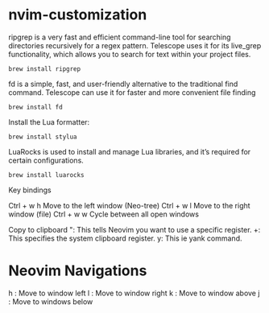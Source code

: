 # nvim-customization

ripgrep is a very fast and efficient command-line tool for searching directories recursively for a regex pattern. Telescope uses it for its live_grep functionality, which allows you to search for text within your project files.
```
brew install ripgrep
```

fd is a simple, fast, and user-friendly alternative to the traditional find command. Telescope can use it for faster and more convenient file finding
```
brew install fd
```

Install the Lua formatter:
```
brew install stylua
```

LuaRocks is used to install and manage Lua libraries, and it’s required for certain configurations.
```
brew install luarocks
```

Key bindings 

Ctrl + w h	Move to the left window (Neo-tree)
Ctrl + w l	Move to the right window (file)
Ctrl + w w	Cycle between all open windows

Copy to clipboard
": This tells Neovim you want to use a specific register.
+: This specifies the system clipboard register.
y: This ie yank command.

# Neovim Navigations

<C-w>h : Move to window left
<C-w>l : Move to window right
<C-w>k : Move to window above
<C-w>j : Move to windows below 

